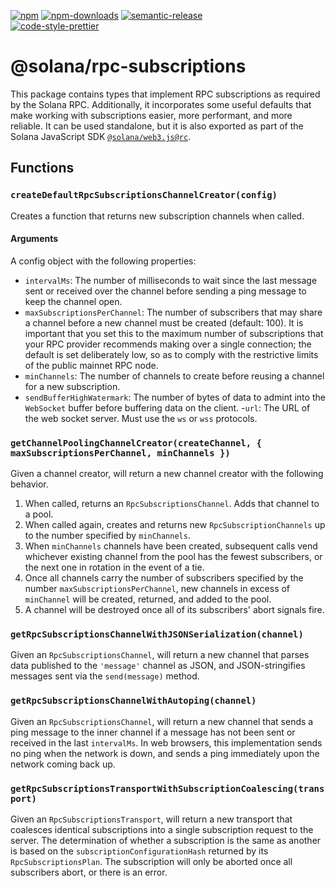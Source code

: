 [![npm][npm-image]][npm-url]
[![npm-downloads][npm-downloads-image]][npm-url]
[![semantic-release][semantic-release-image]][semantic-release-url]
<br />
[![code-style-prettier][code-style-prettier-image]][code-style-prettier-url]

[code-style-prettier-image]: https://img.shields.io/badge/code_style-prettier-ff69b4.svg?style=flat-square
[code-style-prettier-url]: https://github.com/prettier/prettier
[npm-downloads-image]: https://img.shields.io/npm/dm/@solana/rpc-subscriptions/rc.svg?style=flat
[npm-image]: https://img.shields.io/npm/v/@solana/rpc-subscriptions/rc.svg?style=flat
[npm-url]: https://www.npmjs.com/package/@solana/rpc-subscriptions/v/rc
[semantic-release-image]: https://img.shields.io/badge/%20%20%F0%9F%93%A6%F0%9F%9A%80-semantic--release-e10079.svg
[semantic-release-url]: https://github.com/semantic-release/semantic-release

# @solana/rpc-subscriptions

This package contains types that implement RPC subscriptions as required by the Solana RPC. Additionally, it incorporates some useful defaults that make working with subscriptions easier, more performant, and more reliable. It can be used standalone, but it is also exported as part of the Solana JavaScript SDK [`@solana/web3.js@rc`](https://github.com/solana-labs/solana-web3.js/tree/master/packages/library).

## Functions

### `createDefaultRpcSubscriptionsChannelCreator(config)`

Creates a function that returns new subscription channels when called.

#### Arguments

A config object with the following properties:

-   `intervalMs`: The number of milliseconds to wait since the last message sent or received over the channel before sending a ping message to keep the channel open.
-   `maxSubscriptionsPerChannel`: The number of subscribers that may share a channel before a new channel must be created (default: 100). It is important that you set this to the maximum number of subscriptions that your RPC provider recommends making over a single connection; the default is set deliberately low, so as to comply with the restrictive limits of the public mainnet RPC node.
-   `minChannels`: The number of channels to create before reusing a channel for a new subscription.
-   `sendBufferHighWatermark`: The number of bytes of data to admint into the `WebSocket` buffer before buffering data on the client. -`url`: The URL of the web socket server. Must use the `ws` or `wss` protocols.

### `getChannelPoolingChannelCreator(createChannel, { maxSubscriptionsPerChannel, minChannels })`

Given a channel creator, will return a new channel creator with the following behavior.

1. When called, returns an `RpcSubscriptionsChannel`. Adds that channel to a pool.
2. When called again, creates and returns new `RpcSubscriptionChannels` up to the number specified by `minChannels`.
3. When `minChannels` channels have been created, subsequent calls vend whichever existing channel from the pool has the fewest subscribers, or the next one in rotation in the event of a tie.
4. Once all channels carry the number of subscribers specified by the number `maxSubscriptionsPerChannel`, new channels in excess of `minChannel` will be created, returned, and added to the pool.
5. A channel will be destroyed once all of its subscribers' abort signals fire.

### `getRpcSubscriptionsChannelWithJSONSerialization(channel)`

Given an `RpcSubscriptionsChannel`, will return a new channel that parses data published to the `'message'` channel as JSON, and JSON-stringifies messages sent via the `send(message)` method.

### `getRpcSubscriptionsChannelWithAutoping(channel)`

Given an `RpcSubscriptionsChannel`, will return a new channel that sends a ping message to the inner channel if a message has not been sent or received in the last `intervalMs`. In web browsers, this implementation sends no ping when the network is down, and sends a ping immediately upon the network coming back up.

### `getRpcSubscriptionsTransportWithSubscriptionCoalescing(transport)`

Given an `RpcSubscriptionsTransport`, will return a new transport that coalesces identical subscriptions into a single subscription request to the server. The determination of whether a subscription is the same as another is based on the `subscriptionConfigurationHash` returned by its `RpcSubscriptionsPlan`. The subscription will only be aborted once all subscribers abort, or there is an error.
